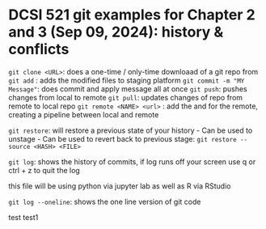 # DCSI 521 git examples for Chapter 2 and 3 (Sep 09, 2024): history & conflicts




`git clone <URL>`:  does a one-time / only-time downloaad of a git repo from <URL>
`git add` : adds the modified files to staging platform
`git commit -m "MY Message"`: does commit and apply message all at once
`git push`: pushes changes from local to remote
`git pull`: updates changes of repo from remote to local repo
`git remote <NAME> <url>` : add the <url> and <Name> for the remote, creating a pipeline between local and remote

`git restore`: will restore a previous state of your history
    - Can be used to unstage
    - Can be used to revert back to previous stage:
            `git restore --source <HASH> <FILE>`

`git log`: shows the history of commits, if log runs off your screen use q or ctrl + z to quit the log


this file will be using python via jupyter lab as well as R via RStudio

`git log --oneline`: shows the one line version of git code

test
test1
